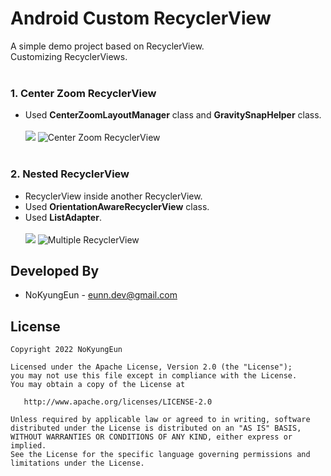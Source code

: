 # Android Custom RecyclerView

A simple demo project based on RecyclerView.<br/>
Customizing RecyclerViews.<br/><br/>

### 1. Center Zoom RecyclerView<br/>
* Used **CenterZoomLayoutManager** class and **GravitySnapHelper** class.<br/><br/>
![](https://user-images.githubusercontent.com/74607521/211293578-65b47ade-29b6-46f4-8418-14ce2001c389.png)
![Center Zoom RecyclerView](https://user-images.githubusercontent.com/74607521/195031021-3f7d7394-a348-4ea3-bb21-f93b3ee5c232.gif)<br/><br/>

### 2. Nested RecyclerView<br/>
* RecyclerView inside another RecyclerView.<br/>
* Used **OrientationAwareRecyclerView** class.<br/>
* Used **ListAdapter**. <br/><br/>
![](https://user-images.githubusercontent.com/74607521/211293567-e95731a9-409e-4e0f-8f62-c3a35de27757.png)
![Multiple RecyclerView](https://user-images.githubusercontent.com/74607521/195032808-96222f58-0c8e-4a07-b904-cee02d5e04b6.gif)

Developed By
------------------------------------
* NoKyungEun - <eunn.dev@gmail.com> 

License
------------------------------------
    Copyright 2022 NoKyungEun

    Licensed under the Apache License, Version 2.0 (the "License");
    you may not use this file except in compliance with the License.
    You may obtain a copy of the License at

       http://www.apache.org/licenses/LICENSE-2.0

    Unless required by applicable law or agreed to in writing, software
    distributed under the License is distributed on an "AS IS" BASIS,
    WITHOUT WARRANTIES OR CONDITIONS OF ANY KIND, either express or implied.
    See the License for the specific language governing permissions and
    limitations under the License.
